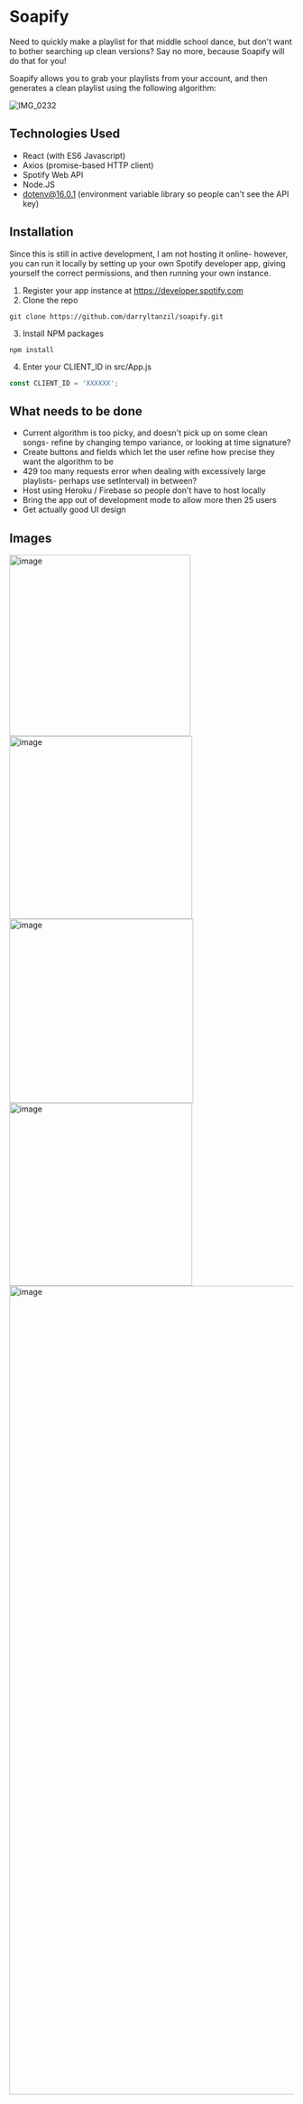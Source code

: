 # Soapify

Need to quickly make a playlist for that middle school dance, but don't want to bother searching up clean versions? Say no more, because Soapify will do that for you! 

Soapify allows you to grab your playlists from your account, and then generates a clean playlist using the following algorithm:

![IMG_0232](https://user-images.githubusercontent.com/5387769/172107258-29e7a32e-a89c-44d2-a29b-da4facebf176.jpg)

## Technologies Used
* React (with ES6 Javascript)
* Axios (promise-based HTTP client)
* Spotify Web API
* Node.JS
* dotenv@16.0.1 (environment variable library so people can't see the API key)

## Installation
Since this is still in active development, I am not hosting it online- however, you can run it locally by setting up your own Spotify developer app, giving yourself the correct permissions, and then running your own instance.

1. Register your app instance at https://developer.spotify.com
2. Clone the repo
```
git clone https://github.com/darryltanzil/soapify.git
```
3. Install NPM packages
```
npm install
```
4. Enter your CLIENT_ID in src/App.js
```javascript
const CLIENT_ID = 'XXXXXX';
```

## What needs to be done
* Current algorithm is too picky, and doesn't pick up on some clean songs- refine by changing tempo variance, or looking at time signature?
* Create buttons and fields which let the user refine how precise they want the algorithm to be
* 429 too many requests error when dealing with excessively large playlists- perhaps use setInterval) in between?
* Host using Heroku / Firebase so people don't have to host locally
* Bring the app out of development mode to allow more then 25 users
* Get actually good UI design

## Images
<img width="321" alt="image" src="https://user-images.githubusercontent.com/5387769/172107335-9d757375-a17b-4600-b196-6be809f78b06.png" style="float: left;">
<img width="324" alt="image" src="https://user-images.githubusercontent.com/5387769/172107387-223026c2-1c50-4554-8fc2-04729f6d04d6.png" style="float: left;">
<img width="326" alt="image" src="https://user-images.githubusercontent.com/5387769/172107528-6d257370-9724-4d6e-862d-979bacaef0c8.png" style="float: left;">
<img width="324" alt="image" src="https://user-images.githubusercontent.com/5387769/172107595-53fd7fd7-90b9-4479-8e22-7aa5a1b4c001.png" style="float: left;">
<img width="1433" alt="image" src="https://user-images.githubusercontent.com/5387769/172107666-5487a749-f7a4-46e2-a09e-4f6d3686a589.png" >


